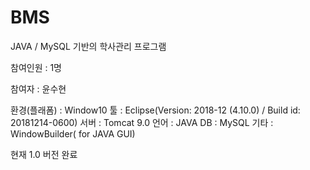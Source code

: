 # BMS

JAVA / MySQL 기반의 학사관리 프로그램

참여인원 : 1명

참여자 : 윤수현



환경(플래폼) : Window10 
툴 : Eclipse(Version: 2018-12 (4.10.0) / Build id: 20181214-0600) 
서버 : Tomcat 9.0
언어 : JAVA
DB : MySQL
기타 : WindowBuilder( for JAVA GUI)  

현재 1.0 버전 완료
